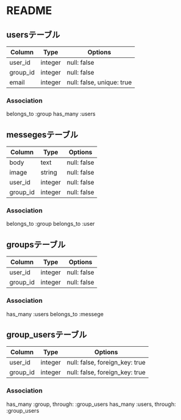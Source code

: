 # README

## usersテーブル

|Column|Type|Options|
|------|----|-------|
|user_id|integer|null: false|
|group_id|integer|null: false|
|email|integer|null: false, unique: true|

### Association
  belongs_to :group
  has_many :users


## messegesテーブル

|Column|Type|Options|
|------|----|-------|
|body|text|null: false|
|image|string|null: false|
|user_id|integer|null: false|
|group_id|integer|null: false|

### Association
  belongs_to :group
  belongs_to :user

## groupsテーブル

|Column|Type|Options|
|------|----|-------|
|user_id|integer|null: false|
|group_id|integer|null: false|

### Association
  has_many :users
  belongs_to :messege

## group_usersテーブル

|Column|Type|Options|
|------|----|-------|
|user_id|integer|null: false, foreign_key: true|
|group_id|integer|null: false, foreign_key: true|

### Association
  has_many :group, through: :group_users
  has_many :users, through: :group_users
